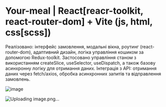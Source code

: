 # Your-meal | React[reacr-toolkit, react-router-dom] + Vite (js, html, css[scss])
Реалізовано: інтерфейс замовлення, модальні вікна, роутинг (react-router-dom), адаптивний дизайн, логіка управління кошиком за допомогою Redux-toolkit.
Застосовано управління станом з використанням createSlice, useSelector, useDispatch, а також базову асинхронну логіку для отримання даних.
Інтеграція з API: отримання даних через fetch/axios, обробка асинхронних запитів та відправлення замовлень.

![image](https://github.com/user-attachments/assets/8fd975f8-8835-4402-b938-abfff21be934)

![Uploading image.png…]()


